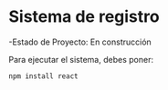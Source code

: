 <h1>Sistema de registro</h1>

-Estado de Proyecto: En construcción

Para ejecutar el sistema, debes poner:

```npm install react``` 
